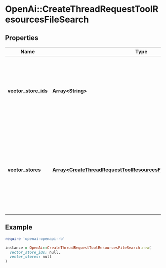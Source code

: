 # OpenAi::CreateThreadRequestToolResourcesFileSearch

## Properties

| Name | Type | Description | Notes |
| ---- | ---- | ----------- | ----- |
| **vector_store_ids** | **Array&lt;String&gt;** | The [vector store](/docs/api-reference/vector-stores/object) attached to this thread. There can be a maximum of 1 vector store attached to the thread.  | [optional] |
| **vector_stores** | [**Array&lt;CreateThreadRequestToolResourcesFileSearchVectorStoresInner&gt;**](CreateThreadRequestToolResourcesFileSearchVectorStoresInner.md) | A helper to create a [vector store](/docs/api-reference/vector-stores/object) with file_ids and attach it to this thread. There can be a maximum of 1 vector store attached to the thread.  | [optional] |

## Example

```ruby
require 'openai-openapi-rb'

instance = OpenAi::CreateThreadRequestToolResourcesFileSearch.new(
  vector_store_ids: null,
  vector_stores: null
)
```


